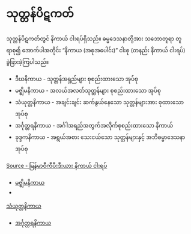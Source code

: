 # သုတ္တန်ပိဋကတ်
   သုတ္တန်ပိဋကတ်တွင် နိကာယ် ငါးရပ်ရှိသည်။ ဓမ္မဒေသနာတို့အား သဘောတူရာ တူရာစု၍ အောက်ပါအတိုင်း “နိကာယ (အစုအပေါင်း)” ငါးစု (တနည်း နိကာယ် ငါးရပ်) ခွဲခြားခဲ့ကြပါသည်။

- ဒီဃနိကာယ - သုတ္တန်အရှည်များ စုစည်းထားသော အုပ်စု
- မဇ္ဈိမနိကာယ - အလယ်အလတ်သုတ္တန်များ စုစည်းထားသော အုပ်စု
- သံယုတ္တနိကာယ - အချင်းချင်း ဆက်နွယ်နေသော သုတ္တန်များအား စုထားသော အုပ်စု
- အင်္ဂုတ္တရနိကာယ - အင်္ဂါအရည်အတွက်အလိုက်စုစည်းထားသော နိကာယ်
- ခုဒ္ဒကနိကာယ - အရွယ်အစား သေးငယ်သော သုတ္တန်များနှင့် အဘိဓမ္မာဒေသနာအုပ်စု

[Source - မြန်မာဝီကီပီးဒီးယား နိကာယ် ငါးရပ်](https://my.wikipedia.org/wiki/နိကာယ်_ငါးရပ်)

- [မဇ္ဈိမနိကာယ](https://github.com/cruncheranalyzer/Sutta-Pitaka-Notes/tree/master/မဇ္ဈိမနိကာယ်)
-
[သံယုတ္တနိကာယ](https://github.com/cruncheranalyzer/Sutta-Pitaka-Notes/tree/master/သံယုတ္တနိကာယ်)
- [အင်္ဂုတ္တရနိကာယ](https://github.com/cruncheranalyzer/Sutta-Pitaka-Notes/tree/master/အင်္ဂုတ္တရနိကာယ်)